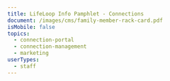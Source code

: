 ```yaml
---
title: LifeLoop Info Pamphlet - Connections
document: /images/cms/family-member-rack-card.pdf
isMobile: false
topics:
  - connection-portal
  - connection-management
  - marketing
userTypes:
  - staff
---
```

